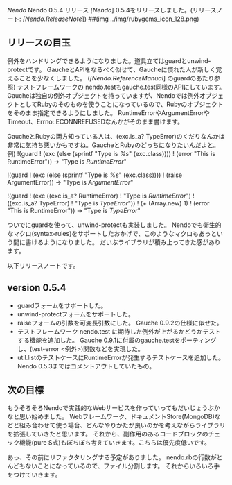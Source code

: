 *Nendo* Nendo 0.5.4 リリース
*[Nendo*] 0.5.4をリリースしました。(リリースノート: *[Nendo.ReleaseNote*])
##(img ../img/rubygems_icon_128.png)
## リリースの目玉
例外をハンドリングできるようになりました。道具立てはguardとunwind-protectです。
GaucheとAPIをなるべく似せて、Gaucheに慣れた人が新しく覚えることを少なくしました。 (*[Nendo.ReferenceManual*] のguardのあたり参照)
テストフレームワークの nendo.testもgauche.test同様のAPIにしています。
Gaucheは独自の例外オブジェクトを持っていますが、Nendoでは例外オブジェクトとしてRubyのそのものを使うことになっているので、Rubyのオブジェクトをそのまま指定できるようにしました。
RuntimeErrorやArgumentErrorやTimeout、Errno::ECONNREFUSEDなんかがそのまま書けます。

GaucheとRubyの両方知っている人は、(exc.is_a? TypeError)のくだりなんかは非常に気持ち悪いかもですね。GaucheとRubyのどっちになりたいんだよと。
例)
!(guard
! (exc (else (sprintf "Type is *%s*" (exc.class))))
! (error "This is RuntimeError"))
 → "Type is *RuntimeError*"

!(guard
! (exc (else (sprintf "Type is *%s*" (exc.class))))
! (raise ArgumentError))
 → "Type is *ArgumentError*"

!(guard
!    (exc ((exc.is_a? RuntimeError)
!          "Type is *RuntimeError*")
!         ((exc.is_a? TypeError)
!          "Type is *TypeError*"))
!  (+ (Array.new) 1)
!  (error "This is RuntimeError"))
 → "Type is *TypeError*"

ついでにguardを使って、unwind-protectも実装しました。
Nendoでも衛生的なマクロ(syntax-rules)をサポートしたおかげで、このようなマクロもあっという間に書けるようになりました。
だいぶライブラリが積み上ってきた感があります。

以下リリースノートです。
## version 0.5.4
- guardフォームをサポートした。
- unwind-protectフォームをサポートした。
- raiseフォームの引数を可変長引数にした。
 Gauche 0.9.2の仕様に似せた。
- テストフレームワーク nendo.test に期待した例外が上がるかどうかテストする機能を追加した。
 Gauche 0.9.1に付属のgauche.testをポーティングし、(test-error <例外>)関数などを実現した。
- util.listのテストケースにRuntimeErrorが発生するテストケースを追加した。
 Nendo 0.5.3まではコメントアウトしていたもの。

## 次の目標
もうそろそろNendoで実践的なWebサービスを作っていってもだいじょうぶかなと思い始めました。
Webフレームワーク、ドキュメントStore(MongoDB)などと組み合わせて使う場合、どんなやりかたが良いのかを考えながらライブラリを拡張していきたと思います。
それから、副作用のあるコードブロックのチェック機能(pure S式)もぼちぼち考えていきます。こちらは優先度低いです。

あっ、その前にリファクタリングする予定がありました。
nendo.rbの行数がとんどもないことになっているので、ファイル分割します。
それからいろいろ手をつけていきます。
